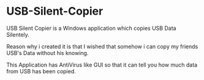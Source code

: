 # USB-Silent-Copier
USB Silent Copier is a Windows application which copies USB Data Silentely.

Reason why i created it is that I wished that somehow i can copy my friends USB's Data without his knowing.

This Application has AntiVirus like GUI so that it can tell you how much data from USB has been copied.
